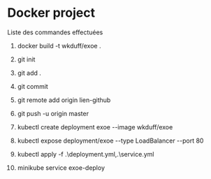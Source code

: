 # Docker project

Liste des commandes effectuées 

1. docker build -t wkduff/exoe . 

2. git init

3. git add .

4. git commit

5. git remote add origin lien-github

6. git push -u origin master

7. kubectl create deployment exoe --image wkduff/exoe

8. kubectl expose deployment/exoe --type LoadBalancer --port 80

9. kubectl apply -f .\deployment.yml,.\service.yml

10. minikube service exoe-deploy


